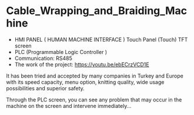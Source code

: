 # Cable_Wrapping_and_Braiding_Machine

- HMI PANEL ( HUMAN MACHINE INTERFACE ) Touch Panel (Touch) TFT screen 
- PLC (Programmable Logic Controller )
- Communication: RS485
- The work of the project:  https://youtu.be/ebECrzVCD1E

It has been tried and accepted by many companies in Turkey and Europe with its speed capacity, menu option, knitting quality, wide usage possibilities and superior safety.

Through the PLC screen, you can see any problem that may occur in the machine on the screen and intervene immediately...
